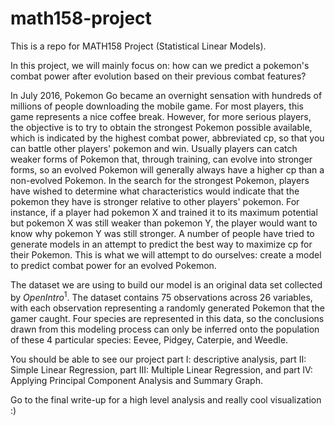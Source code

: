 # math158-project
This is a repo for MATH158 Project (Statistical Linear Models).

In this project, we will mainly focus on: how can we predict a pokemon's combat power after evolution based on their previous combat features? 

In July 2016, Pokemon Go became an overnight sensation with hundreds of millions of people downloading the mobile game. For most players, this game represents a nice coffee break. However, for more serious players, the objective is to try to obtain the strongest Pokemon possible available, which is indicated by the highest combat power, abbreviated cp, so that you can battle other players' pokemon and win. Usually players can catch weaker forms of Pokemon that, through training, can evolve into stronger forms, so an evolved Pokemon will generally always have a higher cp than a non-evolved Pokemon. In the search for the strongest Pokemon, players have wished to determine what characteristics would indicate that the pokemon they have is stronger relative to other players' pokemon. For instance, if a player had pokemon X and trained it to its maximum potential but pokemon X was still weaker than pokemon Y, the player would want to know why pokemon Y was still stronger. A number of people have tried to generate models in an attempt to predict the best way to maximize cp for their Pokemon. This is what we will attempt to do ourselves: create a model to predict combat power for an evolved Pokemon. 

The dataset we are using to build our model is an original data set collected by $OpenIntro^1$. The dataset contains 75 observations across 26 variables, with each observation representing a randomly generated Pokemon that the gamer caught. Four species are represented in this data, so the conclusions drawn from this modeling process can only be inferred onto the population of these 4 particular species: Eevee, Pidgey, Caterpie, and Weedle. 

You should be able to see our project part I: descriptive analysis, part II: Simple Linear Regression, part III: Multiple Linear Regression, and part IV: Applying Principal Component Analysis and Summary Graph. 

Go to the final write-up for a high level analysis and really cool visualization :)

